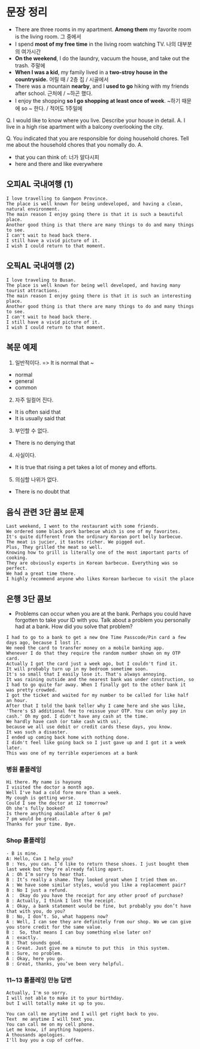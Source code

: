 # 문장 정리
- There are three rooms in my apartment. **Among them** my favorite room is the living room. 그 중에서
- I spend **most of my free time** in the living room watching TV. 나의 대부분의 여가시간
- **On the weekend**, I do the laundry, vacuum the house, and take out the trash. 주말에
- **When I was a kid**, my family lived in a **two-stroy house** **in the countryside.** 어릴 때 / 2층 집 / 시골에서
- There was a mountain **nearby**, and I **used to go** hiking with my friends after school. 근처에 / ~하곤 했다.
- I enjoy the shopping **so I go shopping** **at least once of week**. ~하기 때문에 so ~ 한다. / 적어도 1주일에 


Q. I would like to know where you live. Describe your house in detail.
A. I live in a high rise apartment with a balcony overlooking the city.

Q. You indicated that you are responsible for doing household chores. Tell me about the household chores that you nomally do.
A. 

- that you can think of: 너가 알다시피
- here and there and like everywhere

## 오피AL 국내여행 (1)
```
I love travelling to Gangwon Province.
The place is well known for being undeveloped, and having a clean, natural environment. 
The main reason I enjoy going there is that it is such a beautiful place. 
Another good thing is that there are many things to do and many things to see.
I can't wait to head back there. 
I still have a vivid picture of it.
I wish I could return to that moment.
```

## 오픽AL 국내여행 (2)
```
I love traveling to Busan.
The place is well known for being well developed, and having many tourist attractions. 
The main reason I enjoy going there is that it is such an interesting place. 
Another good thing is that there are many things to do and many things to see.
I can't wait to head back there. 
I still have a vivid picture of it.
I wish I could return to that moment.
```

## 복문 예제
1. 일반적이다. => It is normal that ~
- normal
- general
- common
2. 자주 일컬어 진다.
- It is often said that
- It is usually said that
3. 부인할 수 없다.
- There is no denying that
4. 사실이다.
- It is true that rising a pet takes a lot of money and efforts.
5. 의심할 나위가 없다.
- There is no doubt that

## 음식 관련 3단 콤보 문제
```
Last weekend, I went to the restaurant with some friends.
We ordered some black pork barbecue which is one of my favorites.
It's quite different from the ordinary Korean port belly barbecue.
The meat is jucier, it tastes richer. We pigged out.
Plus, They grilled the meat so well.
Knowing how to grill is literally one of the most important parts of cooking.
They are obviously experts in Korean barbecue. Everything was so perfect.
We had a great time there.
I highly recommend anyone who likes Korean barbecue to visit the place
```

## 은행 3단 콤보
- Problems can occur when you are at the bank. Perhaps you could have forgotten to take your ID with you. Talk about a problem you personally had at a bank. How did you solve that problem?
```
I had to go to a bank to get a new One Time Passcode/Pin card a few days ago, because I lost it.
We need the card to transfer money on a mobile banking app.
Whenever I do that they require the random number shown on my OTP card.
Actually I got the card just a week ago, but I couldn't find it.
It will probably turn up in my bedroom sometime soon.
It's so small that I easily lose it. That's always annoying.
It was raining outside and the nearest bank was under construction, so I had to go quite far away. When I finally got to the other bank it was pretty crowded.
I got the ticket and waited for my number to be called for like half an hour.
After that I told the bank teller why I came here and she was like,
'There's $3 additional fee to reissue your OTP. You can only pay in cash.' Oh my god. I didn't have any cash at the time.
We hardly have cash (or take cash with us),
because we all use debit or credit cards these days, you know.
It was such a disaster.
I ended up coming back home with nothing done.
I didn't feel like going back so I just gave up and I got it a week later.
This was one of my terrible experiences at a bank
```

### 병원 롤플레잉
```
Hi there. My name is hayoung
I visited the doctor a month ago.
Well I've had a cold fore more than a week.
My cough is getting worse.
Could I see the doctor at 12 tomorrow?
Oh she's fully booked?
Is there anything abailable after 6 pm?
7 pm would be great.
Thanks for your time. Bye.
```

### Shop 롤플레잉
```
- B is mine.
A: Hello, Can I help you?
B : Yes, you can. I’d like to return these shoes. I just bought them last week but they’re already falling apart.
A : Oh I’m sorry to hear that.
B : It’s really a shame. They looked great when I tried them on.
A : We have some similar styles, would you like a replacement pair?
B : No I just a refund.
A :  Okay do you have the receipt for any other proof of purchase?
B : Actually, I think I lost the receipt.
A : Okay, a bank statement would be fine, but probably you don’t have that with you, do you?
B : No, I don’t. So, what happens now?
A : Well, I can see they are definitely from our shop. Wo we can give you store credit for the same value.
B :  So, that means I can buy something else later on?
A : exactly.
B : That sounds good.
A : Great. Just give me a minute to put this  in this system.
B : Sure, no problem.
A : Okay, here you go.
B : Great, thanks, you’ve been very helpful.
```

### 11~13 롤플레잉 만능 답변
```
Actually, I'm so sorry. 
I will not able to make it to your birthday.
but I will totally make it up to you.

You can call me anytime and I will get right back to you.
Text  me anytime I will text you.
You can call me on my cell phone.
Let me know, if anything happens.
A thousands apologies.
I'll buy you a cup of coffee.
```
